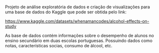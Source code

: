 
Projeto de análise exploratória de dados e criação de visualizações para uma base de dados do Kaggle que pode ser obtida pelo link:

https://www.kaggle.com/datasets/whenamancodes/alcohol-effects-on-study

As base de dados contém informações sobre o desempenho de alunos no ensino secundário em duas escolas portuguesas. 
Possuindo dados como notas, características socias, consumo de álcool, etc. 

